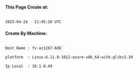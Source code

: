 
   
#### This Page Create at:

```bash

2025-04-24 - 21:45:10 UTC

```

#### Create By Machine:

```bash

Host Name : fv-az1267-688

platform  : Linux-6.11.0-1012-azure-x86_64-with-glibc2.39

Ip Local  : 10.1.0.49

```

